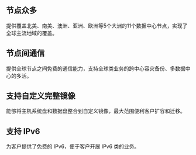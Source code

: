 ## 节点众多

提供覆盖北美、南美、澳洲、亚洲、欧洲等5个大洲的11个数据中心节点，实现了全球主流地域的覆盖。

## 节点间通信

提供全球节点之间免费的通信能力，支持全球类业务的跨中心容灾备份、多数据中心的多活。

## 支持自定义完整镜像

能够将主机系统盘和数据盘整合到自定义镜像，最大范围便利客户扩容和迁移。

## 支持 IPv6

为客户提供了免费的 IPv6，便于客户开展 IPv6 类的业务。


